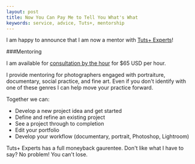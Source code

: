 ```yaml
---
layout: post
title: Now You Can Pay Me to Tell You What's What
keywords: service, advice, Tuts+, mentorship
---
```


I am happy to announce that I am now a mentor with [Tuts+ Experts](http://experts.tutsplus.com/)!

###Mentoring

I am available for [consultation by the hour](http://experts.tutsplus.com/products/jackson-couse) for $65 USD per hour.
 
I provide mentoring for photographers engaged with portraiture, documentary, social practice, and fine art. Even if you don't identify with one of these genres I can help move your practice forward.

Together we can:
 
- Develop a new project idea and get started 
- Define and refine an existing project
- See a project through to completion
- Edit your portfolio
- Develop your workflow (documentary, portrait, Photoshop, Lightroom)

Tuts+ Experts has a full moneyback gaurentee. Don't like what I have to say? No problem! You can't lose.
